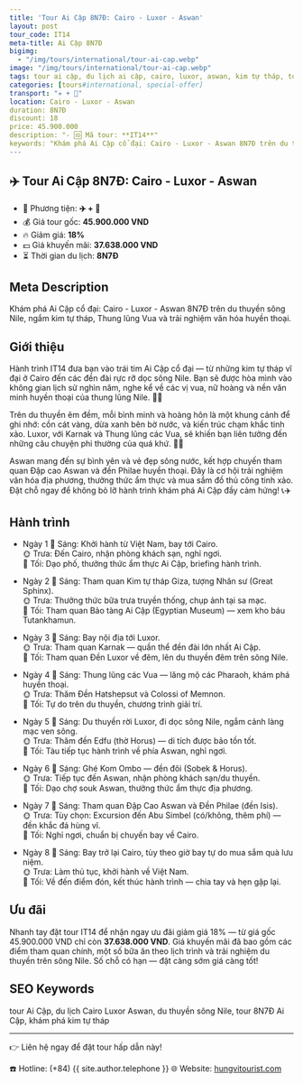 ```yaml
---
title: 'Tour Ai Cập 8N7Đ: Cairo - Luxor - Aswan'
layout: post
tour_code: IT14
meta-title: Ai Cập 8N7Đ
bigimg:
  - "/img/tours/international/tour-ai-cap.webp"
image: "/img/tours/international/tour-ai-cap.webp"
tags: tour ai cập, du lịch ai cập, cairo, luxor, aswan, kim tự tháp, tour quốc tế
categories: [tours#international, special-offer]
transport: "✈️ + 🚢"
location: Cairo - Luxor - Aswan
duration: 8N7Đ
discount: 18
price: 45.900.000
description: "- 🆔 Mã tour: **IT14**"
keywords: "Khám phá Ai Cập cổ đại: Cairo - Luxor - Aswan 8N7Đ trên du thuyền sông Nile, ngắm kim tự tháp, Thung lũng Vua và trải nghiệm văn hóa huyền thoại."
---
```


## ✈️ Tour Ai Cập 8N7Đ: Cairo - Luxor - Aswan



- 🚗 Phương tiện: **✈️ + 🚢**
- 💰 Giá tour gốc: **45.900.000 VND**
- 🔥 Giảm giá: **18%**
- 💵 Giá khuyến mãi: **37.638.000 VND**
- ⏳ Thời gian du lịch: **8N7Đ**

## Meta Description
Khám phá Ai Cập cổ đại: Cairo - Luxor - Aswan 8N7Đ trên du thuyền sông Nile, ngắm kim tự tháp, Thung lũng Vua và trải nghiệm văn hóa huyền thoại.

## Giới thiệu
Hành trình IT14 đưa bạn vào trái tim Ai Cập cổ đại — từ những kim tự tháp vĩ đại ở Cairo đến các đền đài rực rỡ dọc sông Nile. Bạn sẽ được hòa mình vào không gian lịch sử nghìn năm, nghe kể về các vị vua, nữ hoàng và nền văn minh huyền thoại của thung lũng Nile. 🏺✨

Trên du thuyền êm đềm, mỗi bình minh và hoàng hôn là một khung cảnh để ghi nhớ: cồn cát vàng, dừa xanh bên bờ nước, và kiến trúc chạm khắc tinh xảo. Luxor, với Karnak và Thung lũng các Vua, sẽ khiến bạn liên tưởng đến những câu chuyện phi thường của quá khứ. 🚢🌞

Aswan mang đến sự bình yên và vẻ đẹp sông nước, kết hợp chuyến tham quan Đập cao Aswan và đền Philae huyền thoại. Đây là cơ hội trải nghiệm văn hóa địa phương, thưởng thức ẩm thực và mua sắm đồ thủ công tinh xảo. Đặt chỗ ngay để không bỏ lỡ hành trình khám phá Ai Cập đầy cảm hứng! 📞✈️

## Hành trình
- Ngày 1
  🌅 Sáng: Khởi hành từ Việt Nam, bay tới Cairo.  
  🌞 Trưa: Đến Cairo, nhận phòng khách sạn, nghỉ ngơi.  
  🌙 Tối: Dạo phố, thưởng thức ẩm thực Ai Cập, briefing hành trình.

- Ngày 2
  🌅 Sáng: Tham quan Kim tự tháp Giza, tượng Nhân sư (Great Sphinx).  
  🌞 Trưa: Thưởng thức bữa trưa truyền thống, chụp ảnh tại sa mạc.  
  🌙 Tối: Tham quan Bảo tàng Ai Cập (Egyptian Museum) — xem kho báu Tutankhamun.

- Ngày 3
  🌅 Sáng: Bay nội địa tới Luxor.  
  🌞 Trưa: Tham quan Karnak — quần thể đền đài lớn nhất Ai Cập.  
  🌙 Tối: Tham quan Đền Luxor về đêm, lên du thuyền đêm trên sông Nile.

- Ngày 4
  🌅 Sáng: Thung lũng các Vua — lăng mộ các Pharaoh, khám phá huyền thoại.  
  🌞 Trưa: Thăm Đền Hatshepsut và Colossi of Memnon.  
  🌙 Tối: Tự do trên du thuyền, chương trình giải trí.

- Ngày 5
  🌅 Sáng: Du thuyền rời Luxor, đi dọc sông Nile, ngắm cảnh làng mạc ven sông.  
  🌞 Trưa: Thăm đền Edfu (thờ Horus) — di tích được bảo tồn tốt.  
  🌙 Tối: Tàu tiếp tục hành trình về phía Aswan, nghỉ ngơi.

- Ngày 6
  🌅 Sáng: Ghé Kom Ombo — đền đôi (Sobek & Horus).  
  🌞 Trưa: Tiếp tục đến Aswan, nhận phòng khách sạn/du thuyền.  
  🌙 Tối: Dạo chợ souk Aswan, thưởng thức ẩm thực địa phương.

- Ngày 7
  🌅 Sáng: Tham quan Đập Cao Aswan và Đền Philae (đền Isis).  
  🌞 Trưa: Tùy chọn: Excursion đến Abu Simbel (có/không, thêm phí) — đền khắc đá hùng vĩ.  
  🌙 Tối: Nghỉ ngơi, chuẩn bị chuyến bay về Cairo.

- Ngày 8
  🌅 Sáng: Bay trở lại Cairo, tùy theo giờ bay tự do mua sắm quà lưu niệm.  
  🌞 Trưa: Làm thủ tục, khởi hành về Việt Nam.  
  🌙 Tối: Về đến điểm đón, kết thúc hành trình — chia tay và hẹn gặp lại.

## Ưu đãi
Nhanh tay đặt tour IT14 để nhận ngay ưu đãi giảm giá 18% — từ giá gốc 45.900.000 VND chỉ còn **37.638.000 VND**. Giá khuyến mãi đã bao gồm các điểm tham quan chính, một số bữa ăn theo lịch trình và trải nghiệm du thuyền trên sông Nile. Số chỗ có hạn — đặt càng sớm giá càng tốt!

## SEO Keywords
tour Ai Cập, du lịch Cairo Luxor Aswan, du thuyền sông Nile, tour 8N7Đ Ai Cập, khám phá kim tự tháp

---

👉 Liên hệ ngay để đặt tour hấp dẫn này!

☎️ Hotline: (+84) {{ site.author.telephone }}
🌐 Website: [hungvitourist.com](https://hungvitourist.com)

